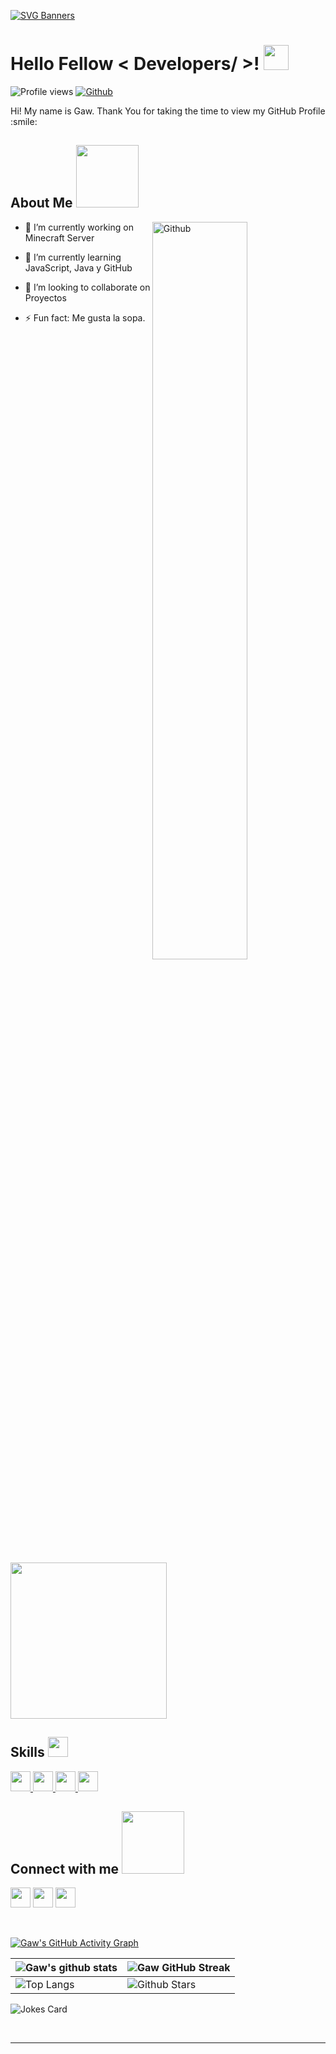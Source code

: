 [![SVG Banners](https://svg-banners.vercel.app/api?type=origin&text1=/Gaw/null%20📕&text2=🔹%20THE%20GAWEST%20DEVELOPER&width=800&height=300)](https://github.com/GawNull)


<h1> Hello Fellow < Developers/ >! <img src = "https://raw.githubusercontent.com/MartinHeinz/MartinHeinz/master/wave.gif" width="40"> </h1>
<p align='center'>
</p>


![Profile views](https://visitor-badge.glitch.me/badge?page_id=GawNull.GawNull)
[![Github](https://img.shields.io/github/followers/GawNull?label=Follow&style=social)](https://github.com/GawNull)

<div size='20px'> Hi! My name is Gaw. Thank You for taking the time to view my GitHub Profile :smile: 
</div>

<h2> About Me <img src = "https://media0.giphy.com/media/KDDpcKigbfFpnejZs6/giphy.gif?cid=ecf05e47oy6f4zjs8g1qoiystc56cu7r9tb8a1fe76e05oty&rid=giphy.gif" width="100"></h2>

<img width="55%" align="right" alt="Github" src="https://raw.githubusercontent.com/onimur/.github/master/.resources/git-header.svg" />

- 🔭 I’m currently working on  Minecraft Server
  
- 🌱 I’m currently learning JavaScript, Java y GitHub
  
- 👯 I’m looking to collaborate on Proyectos
  
- ⚡ Fun fact: Me gusta la sopa.
  
<a href = 'https://www.buymeacoffee.com/gawnull'> <img width ='250' src ='https://media.giphy.com/media/WEBvEwneEeZYyDKkn0/giphy.gif'> </a>

<h2> Skills <img src = "https://media2.giphy.com/media/QssGEmpkyEOhBCb7e1/giphy.gif?cid=ecf05e47a0n3gi1bfqntqmob8g9aid1oyj2wr3ds3mg700bl&rid=giphy.gif" width="32"> </h2>
<a href= https://github.com/GawNull?tab=repositories&q=&type=&language=python&sort= > <img width ='32px' src ='https://raw.githubusercontent.com/rahulbanerjee26/githubAboutMeGenerator/main/icons/python.svg'> </a>
<a href= https://github.com/GawNull?tab=repositories&q=&type=&language=javascript&sort= > <img width ='32px' src ='https://raw.githubusercontent.com/rahulbanerjee26/githubAboutMeGenerator/main/icons/javascript.svg'> </a>
<a href= https://github.com/GawNull?tab=repositories&q=&type=&language=css&sort= > <img width ='32px' src ='https://raw.githubusercontent.com/rahulbanerjee26/githubAboutMeGenerator/main/icons/css.svg'> </a>
<a href= https://github.com/GawNull?tab=repositories&q=&type=&language=html&sort= > <img width ='32px' src ='https://raw.githubusercontent.com/rahulbanerjee26/githubAboutMeGenerator/main/icons/html.svg'> </a>


<h2> Connect with me <img src='https://raw.githubusercontent.com/ShahriarShafin/ShahriarShafin/main/Assets/handshake.gif' width="100"> </h2>
<a href = 'https://www.twitter.com'> <img width = '32px' align= 'center' src="https://raw.githubusercontent.com/rahulbanerjee26/githubAboutMeGenerator/main/icons/twitter.svg"/></a> 
<a href = 'https://discord.zmoon.fun'> <img width = '32px' align= 'center' src="https://cdn.discordapp.com/attachments/852918689786495016/973679529606389791/Discord-Logo.png"/></a> 
<a href = 'https://www.github.com/GawNull'> <img width = '32px' align= 'center' src="https://raw.githubusercontent.com/rahulbanerjee26/githubAboutMeGenerator/main/icons/github.svg"/></a>
  
<br>
<br>
  <br>
  
[![Gaw's GitHub Activity Graph](https://activity-graph.herokuapp.com/graph?username=GawNull&theme=tokyonight)](https://github.com/GawNull)

| ![Gaw's github stats](https://github-readme-stats.vercel.app/api?username=GawNull&show_icons=true&theme=tokyonight) | ![Gaw GitHub Streak](https://github-readme-streak-stats.herokuapp.com/?user=GawNull&theme=tokyonight) |
| --- | --- |
| ![Top Langs](https://github-readme-stats.vercel.app/api/top-langs/?username=GawNull&theme=tokyonight) | ![Github Stars](https://github-readme-stats.vercel.app/api?username=GawNull&show_icons=true&locale=en&count_private=true&hide_rank=true&custom_title=My%20GitHub%20Stats&disable_animations=true&theme=tokyonight) |

![Jokes Card](https://readme-jokes.vercel.app/api?theme=tokyonight)


<br>


-----
